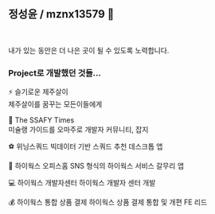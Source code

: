 ## 정성윤 / mznx13579 👋  
<br>  

내가 있는 동안은 더 나은 곳이 될 수 있도록 노력합니다.
<br>
### Project로 개발했던 것들...



⚡ 슬기로운 제주살이  
제주살이를 꿈꾸는 모든이들에게



💬 The SSAFY Times  
미슐랭 가이드를 오마주로 개발자 커뮤니티, 잡지



⚽ 위닝스쿼드
빅데이터 기반 스쿼드 추천 데스크톱 앱



🐬 하이웍스 오피스홈
SNS 형식의 하이웍스 서비스 갈무리 앱



💻 하이웍스 개발자센터
하이웍스 개발자 센터 개발



💰 하이웍스 통합 상품 결제
하이웍스 상품 결제 통합 및 개편 FE 리드
<!--
**mznx13579/mznx13579** is a ✨ _special_ ✨ repository because its `README.md` (this file) appears on your GitHub profile.

Here are some ideas to get you started:

- 🔭 I’m currently working on ...
- 🌱 I’m currently learning ...
- 👯 I’m looking to collaborate on ...
- 🤔 I’m looking for help with ...
- 💬 Ask me about ...
- 📫 How to reach me: ...
- 😄 Pronouns: ...
- ⚡ Fun fact: ...
-->
